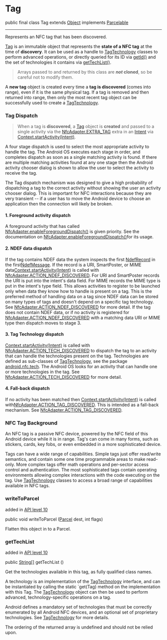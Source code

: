 

 # Tag

public final class Tag  extends  [Object](https://developer.android.com/reference/java/lang/Object.html?hl=CA) implements  [Parcelable](https://developer.android.com/reference/android/os/Parcelable.html?hl=CA) 

  
----------

Represents an NFC tag that has been discovered.

[Tag](https://developer.android.com/reference/android/nfc/Tag.html?hl=CA)  is an immutable object that represents the **state of a NFC tag** at the time of **discovery**. It can be used as a handle to  [TagTechnology](https://developer.android.com/reference/android/nfc/tech/TagTechnology.html?hl=CA)  classes to perform advanced operations, or directly queried for its ID via  [getId()](https://developer.android.com/reference/android/nfc/Tag.html?hl=CA#getId())  and the set of technologies it contains via  [getTechList()](https://developer.android.com/reference/android/nfc/Tag.html?hl=CA#getTechList()). 
> Arrays passed to and returned by this class are  **_not_  cloned**, so be careful not to modify them.

A **new tag** object is created every time a **tag is discovered** (comes into range), even if it is the same physical tag. If a tag is removed and then returned into range, then only the most recent tag object can be successfully used to create a  [TagTechnology](https://developer.android.com/reference/android/nfc/tech/TagTechnology.html?hl=CA).

### Tag Dispatch

>When a tag is **discovered**, a [Tag](https://developer.android.com/reference/android/nfc/Tag.html?hl=CA) object is **created** and passed to a single activity via the [NfcAdapter.EXTRA_TAG](https://developer.android.com/reference/android/nfc/NfcAdapter.html?hl=CA#EXTRA_TAG) extra in an [Intent](https://developer.android.com/reference/android/content/Intent.html?hl=CA) via [Context.startActivity(Intent)](https://developer.android.com/reference/android/content/Context.html?hl=CA#startActivity(android.content.Intent)). 

A four stage dispatch is used to select the most appropriate activity to handle the tag. The Android OS executes each stage in order, and completes dispatch as soon as a single matching activity is found. If there are multiple matching activities found at any one stage then the Android activity chooser dialog is shown to allow the user to select the activity to receive the tag.

The Tag dispatch mechanism was designed to give a high probability of dispatching a tag to the correct activity without showing the user an activity chooser dialog. This is important for NFC interactions because they are very transient -- if a user has to move the Android device to choose an application then the connection will likely be broken.

#### 1. Foreground activity dispatch

A foreground activity that has called [NfcAdapter.enableForegroundDispatch()](https://developer.android.com/reference/android/nfc/NfcAdapter.html?hl=CA#enableForegroundDispatch(android.app.Activity,%20android.app.PendingIntent,%20android.content.IntentFilter[],%20java.lang.String[][])) is given priority. See the documentation on [NfcAdapter.enableForegroundDispatch()](https://developer.android.com/reference/android/nfc/NfcAdapter.html?hl=CA#enableForegroundDispatch(android.app.Activity,%20android.app.PendingIntent,%20android.content.IntentFilter[],%20java.lang.String[][]))for its usage.

#### 2. NDEF data dispatch

If the tag contains NDEF data the system inspects the first [NdefRecord](https://developer.android.com/reference/android/nfc/NdefRecord.html?hl=CA) in the first[NdefMessage](https://developer.android.com/reference/android/nfc/NdefMessage.html?hl=CA). If the record is a URI, SmartPoster, or MIME data[Context.startActivity(Intent)](https://developer.android.com/reference/android/content/Context.html?hl=CA#startActivity(android.content.Intent)) is called with [NfcAdapter.ACTION_NDEF_DISCOVERED](https://developer.android.com/reference/android/nfc/NfcAdapter.html?hl=CA#ACTION_NDEF_DISCOVERED). For URI and SmartPoster records the URI is put into the intent's data field. For MIME records the MIME type is put in the intent's type field. This allows activities to register to be launched only when data they know how to handle is present on a tag. This is the preferred method of handling data on a tag since NDEF data can be stored on many types of tags and doesn't depend on a specific tag technology. See [NfcAdapter.ACTION_NDEF_DISCOVERED](https://developer.android.com/reference/android/nfc/NfcAdapter.html?hl=CA#ACTION_NDEF_DISCOVERED) for more detail. If the tag does not contain NDEF data, or if no activity is registered for [NfcAdapter.ACTION_NDEF_DISCOVERED](https://developer.android.com/reference/android/nfc/NfcAdapter.html?hl=CA#ACTION_NDEF_DISCOVERED) with a matching data URI or MIME type then dispatch moves to stage 3.

#### 3. Tag Technology dispatch

[Context.startActivity(Intent)](https://developer.android.com/reference/android/content/Context.html?hl=CA#startActivity(android.content.Intent)) is called with [NfcAdapter.ACTION_TECH_DISCOVERED](https://developer.android.com/reference/android/nfc/NfcAdapter.html?hl=CA#ACTION_TECH_DISCOVERED) to dispatch the tag to an activity that can handle the technologies present on the tag. Technologies are defined as sub-classes of [TagTechnology](https://developer.android.com/reference/android/nfc/tech/TagTechnology.html?hl=CA), see the package [android.nfc.tech](https://developer.android.com/reference/android/nfc/tech/package-summary.html?hl=CA). The Android OS looks for an activity that can handle one or more technologies in the tag. See [NfcAdapter.ACTION_TECH_DISCOVERED](https://developer.android.com/reference/android/nfc/NfcAdapter.html?hl=CA#ACTION_TECH_DISCOVERED) for more detail.

#### 4. Fall-back dispatch

If no activity has been matched then [Context.startActivity(Intent)](https://developer.android.com/reference/android/content/Context.html?hl=CA#startActivity(android.content.Intent)) is called with[NfcAdapter.ACTION_TAG_DISCOVERED](https://developer.android.com/reference/android/nfc/NfcAdapter.html?hl=CA#ACTION_TAG_DISCOVERED). This is intended as a fall-back mechanism. See [NfcAdapter.ACTION_TAG_DISCOVERED](https://developer.android.com/reference/android/nfc/NfcAdapter.html?hl=CA#ACTION_TAG_DISCOVERED).

### NFC Tag Background

An NFC tag is a passive NFC device, powered by the NFC field of this Android device while it is in range. Tag's can come in many forms, such as stickers, cards, key fobs, or even embedded in a more sophisticated device.

Tags can have a wide range of capabilities. Simple tags just offer read/write semantics, and contain some one time programmable areas to make read-only. More complex tags offer math operations and per-sector access control and authentication. The most sophisticated tags contain operating environments allowing complex interactions with the code executing on the tag. Use  [TagTechnology](https://developer.android.com/reference/android/nfc/tech/TagTechnology.html?hl=CA)  classes to access a broad range of capabilities available in NFC tags.








### writeToParcel

added in  [API level 10](https://developer.android.com/guide/topics/manifest/uses-sdk-element.html?hl=CA#ApiLevels)

public void writeToParcel ([Parcel](https://developer.android.com/reference/android/os/Parcel.html?hl=CA) dest,
                int flags)

Flatten this object in to a Parcel.





### getTechList

added in  [API level 10](https://developer.android.com/guide/topics/manifest/uses-sdk-element.html?hl=CA#ApiLevels)

public [String[]](https://developer.android.com/reference/java/lang/String.html?hl=CA) getTechList ()

Get the technologies available in this tag, as fully qualified class names.

A technology is an implementation of the  [TagTechnology](https://developer.android.com/reference/android/nfc/tech/TagTechnology.html?hl=CA)  interface, and can be instantiated by calling the static  `get(Tag)  method on the implementation with this Tag. The  [TagTechnology](https://developer.android.com/reference/android/nfc/tech/TagTechnology.html?hl=CA)  object can then be used to perform advanced, technology-specific operations on a tag.

Android defines a mandatory set of technologies that must be correctly enumerated by all Android NFC devices, and an optional set of proprietary technologies. See  [TagTechnology](https://developer.android.com/reference/android/nfc/tech/TagTechnology.html?hl=CA)  for more details.

The ordering of the returned array is undefined and should not be relied upon.
<!--stackedit_data:
eyJoaXN0b3J5IjpbLTE0NDYwOTkwNzVdfQ==
-->